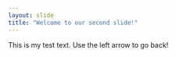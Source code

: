 ```yaml
---
layout: slide
title: "Welcome to our second slide!"
---
```

This is my test text.
Use the left arrow to go back!
